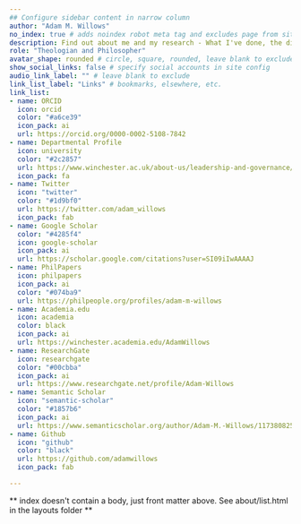 ```yaml
---
## Configure sidebar content in narrow column
author: "Adam M. Willows"
no_index: true # adds noindex robot meta tag and excludes page from sitemap
description: Find out about me and my research - What I've done, the different projects I've been involved in, and what I'm working on now.
role: "Theologian and Philosopher"
avatar_shape: rounded # circle, square, rounded, leave blank to exclude
show_social_links: false # specify social accounts in site config
audio_link_label: "" # leave blank to exclude
link_list_label: "Links" # bookmarks, elsewhere, etc.
link_list:
- name: ORCID
  icon: orcid
  color: "#a6ce39"
  icon_pack: ai
  url: https://orcid.org/0000-0002-5108-7842
- name: Departmental Profile
  icon: university
  color: "#2c2857"
  url: https://www.winchester.ac.uk/about-us/leadership-and-governance/staff-directory/staff-profiles/willows.php
  icon_pack: fa
- name: Twitter  
  icon: "twitter"
  color: "#1d9bf0"
  url: https://twitter.com/adam_willows
  icon_pack: fab
- name: Google Scholar
  color: "#4285f4"
  icon: google-scholar
  icon_pack: ai
  url: https://scholar.google.com/citations?user=SI09iIwAAAAJ
- name: PhilPapers
  icon: philpapers
  icon_pack: ai
  color: "#074ba9"
  url: https://philpeople.org/profiles/adam-m-willows
- name: Academia.edu
  icon: academia
  color: black
  icon_pack: ai
  url: https://winchester.academia.edu/AdamWillows
- name: ResearchGate
  icon: researchgate
  color: "#00cbba"
  icon_pack: ai
  url: https://www.researchgate.net/profile/Adam-Willows
- name: Semantic Scholar
  icon: "semantic-scholar"
  color: "#1857b6"
  icon_pack: ai
  url: https://www.semanticscholar.org/author/Adam-M.-Willows/117380825
- name: Github
  icon: "github"
  color: "black"
  url: https://github.com/adamwillows
  icon_pack: fab

---
```


** index doesn't contain a body, just front matter above.
See about/list.html in the layouts folder **